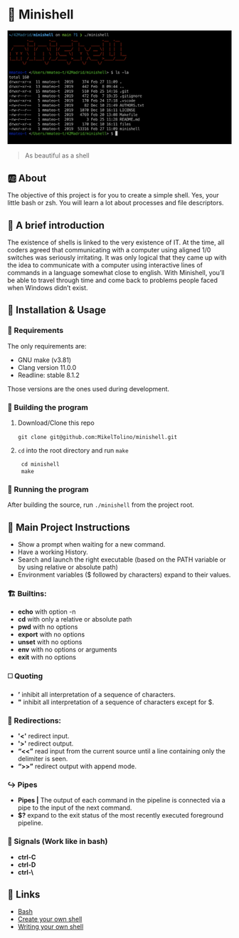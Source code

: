 # 🐚 Minishell
![demo](demo.png)
> As beautiful as a shell
## 🆎 About
The objective of this project is for you to create a simple shell. Yes, your little bash or zsh. You will learn a lot about processes and file descriptors.
## 👣 A brief introduction
The existence of shells is linked to the very existence of IT. At the time, all coders agreed that communicating with a computer using aligned 1/0 switches was seriously irritating. It was only logical that they came up with the idea to communicate with
a computer using interactive lines of commands in a language somewhat close to english.
With Minishell, you’ll be able to travel through time and come back to problems people faced when Windows didn’t exist.
## 🧰 Installation & Usage
### 📑 Requirements
The only requirements are:
- GNU make (v3.81)
- Clang version 11.0.0
- Readline: stable 8.1.2

Those versions are the ones used during development.

### 🔧 Building the program

1. Download/Clone this repo

	`git clone git@github.com:MikelTolino/minishell.git`

2. `cd` into the root directory and run `make`

        cd minishell
        make

### 🏃 Running the program

After building the source, run `./minishell` from the project root.

## 📖 Main Project Instructions

- Show a prompt when waiting for a new command.
- Have a working History.
- Search and launch the right executable (based on the PATH variable or by using relative or absolute path)
- Environment variables ($ followed by characters) expand to their values.
### 🏗️ Builtins:
- **echo** with option -n
- **cd** with only a relative or absolute path
- **pwd** with no options
- **export** with no options
- **unset** with no options
- **env** with no options or arguments
- **exit** with no options
### ◻️ Quoting
- **’** inhibit all interpretation of a sequence of characters.
- **"** inhibit all interpretation of a sequence of characters except for $.
### 🔄 Redirections:
- **'<'** redirect input.
- **'>'** redirect output.
- **“<<”** read input from the current source until a line containing only the delimiter is seen.
- **“>>”** redirect output with append mode.
### ↪️ Pipes
- **Pipes |** The output of each command in the pipeline is connected via a pipe to the input of the next command.
- **$?** expand to the exit status of the most recently executed foreground pipeline.
### 📶 Signals (Work like in bash)
- **ctrl-C**
- **ctrl-D**
- **ctrl-\\**

## 🔗 Links
- [Bash](https://www.gnu.org/savannah-checkouts/gnu/bash/manual/)
- [Create your own shell](https://www.geeksforgeeks.org/making-linux-shell-c/)
- [Writing your own shell](https://www.cs.purdue.edu/homes/grr/SystemsProgrammingBook/Book/Chapter5-WritingYourOwnShell.pdf)
